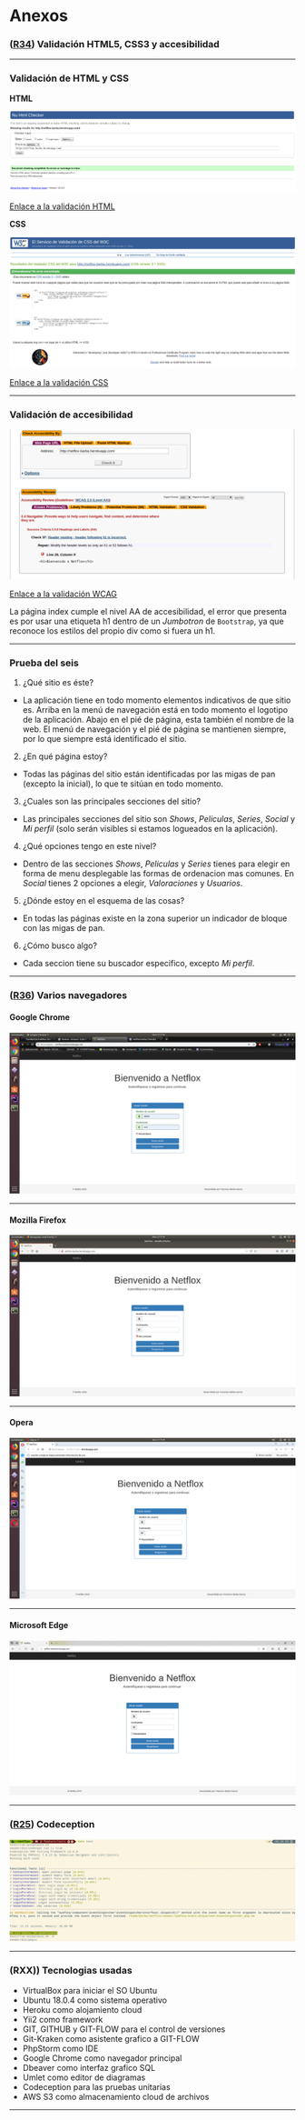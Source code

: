 # Anexos

### **([R34](https://github.com/FranBarGar/netflox/issues/34)) Validación HTML5, CSS3 y accesibilidad**
---
### Validación de HTML y CSS

**HTML**

![Validación HTML](images/anexo/validacion_html.png)

[Enlace a la validación HTML](https://validator.w3.org/nu/?doc=http%3A%2F%2Fnetflox-barba.herokuapp.com%2F)

**CSS**

![Validación CSS](images/anexo/validacion_css.png)

[Enlace a la validación CSS](https://jigsaw.w3.org/css-validator/validator?uri=http%3A%2F%2Fnetflox-barba.herokuapp.com%2F&profile=css3svg&usermedium=all&warning=1&vextwarning=&lang=es)

---

### Validación de accesibilidad

![Validación accesibilidad](images/anexo/validacion_acces.png)

[Enlace a la validación WCAG](https://achecker.ca/checker/)

La página index cumple el nivel AA de accesibilidad, el error que presenta es por usar una etiqueta h1 dentro de un *Jumbotron* de `Bootstrap`, ya que reconoce los estilos del propio div como si fuera un h1.

---

### Prueba del seis

 1. ¿Qué sitio es éste?
- La aplicación tiene en todo momento elementos indicativos de que sitio es. Arriba en la menú de navegación está en todo momento el logotipo de la aplicación. Abajo en el pié de página, esta también el nombre de la web. El menú de navegación y el pié de página se mantienen siempre, por lo que siempre está identificado el sitio.

 2. ¿En qué página estoy?
- Todas las páginas del sitio están identificadas por las migas de pan (excepto la inicial), lo que te sitúan en todo momento.

 3. ¿Cuales son las principales secciones del sitio?
- Las principales secciones del sitio son *Shows*, *Peliculas*, *Series*, *Social* y *Mi perfil* (solo serán visibles si estamos logueados en la aplicación).

 4. ¿Qué opciones tengo en este nivel?
- Dentro de las secciones *Shows*, *Peliculas* y *Series* tienes para elegir en forma de menu desplegable las formas de ordenacion mas comunes. En *Social* tienes 2 opciones a elegir, *Valoraciones* y *Usuarios*.

 5. ¿Dónde estoy en el esquema de las cosas?
- En todas las páginas existe en la zona superior un indicador de bloque con las migas de pan.

 6. ¿Cómo busco algo?
- Cada seccion tiene su buscador especifico, excepto *Mi perfil*.

---

### **([R36](https://github.com/FranBarGar/netflox/issues/36)) Varios navegadores**

#### **Google Chrome**

![Captura Google Chrome](images/anexo/captura_chrome.png)

---

#### **Mozilla Firefox**

![Captura Mozilla Firefox](images/anexo/captura_firefox.png)

---

#### **Opera**

![Captura Opera](images/anexo/captura_opera.png)

---

#### **Microsoft Edge**

![Captura Microsoft Edge](images/anexo/captura_edge.png)

---

### **([R25](https://github.com/FranBarGar/netflox/issues/25)) Codeception**

![Pruebas Codeception](images/anexo/captura_codeception.png)

---

### **(RXX)) Tecnologias usadas**

- VirtualBox para iniciar el SO Ubuntu
- Ubuntu 18.0.4 como sistema operativo
- Heroku como alojamiento cloud
- Yii2 como framework
- GIT, GITHUB y GIT-FLOW para el control de versiones
- Git-Kraken como asistente grafico a GIT-FLOW
- PhpStorm como IDE
- Google Chrome como navegador principal
- Dbeaver como interfaz grafico SQL
- Umlet como editor de diagramas
- Codeception para las pruebas unitarias
- AWS S3 como almacenamiento cloud de archivos

---